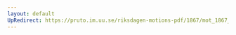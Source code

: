 ```yaml
---
layout: default
UpRedirect: https://pruto.im.uu.se/riksdagen-motions-pdf/1867/mot_1867__ak__145/mot_1867__ak__145-001.pdf
---
```

